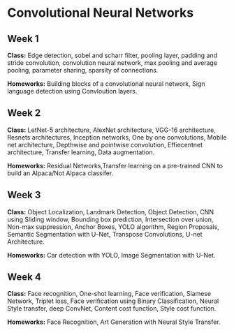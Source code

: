 # Convolutional Neural Networks

## Week 1

**Class:** Edge detection, sobel and scharr filter, pooling layer, padding and stride convolution, convolution neural network, max pooling and average pooling, parameter sharing, sparsity of connections.

**Homeworks:** Building blocks of a convolutional neural network, Sign language detection using Convloution layers.

## Week 2

**Class:** LetNet-5 architecture, AlexNet architecture, VGG-16 architecture, Resnets architectures, Inception networks, One by one convolutions, Mobile net architecture, Depthwise and pointwise convolution, Effiecentnet architecture, Transfer learning, Data augmentation.

**Homeworks:** Residual Networks,Transfer learning on a pre-trained CNN to build an Alpaca/Not Alpaca classifer.

## Week 3

**Class:** Object Localization, Landmark Detection, Object Detection, CNN using Sliding window, Bounding box prediction, Intersection over union, Non-max suppression, Anchor Boxes, YOLO algorithm, Region Proposals, Semantic Segmentation with U-Net, Transpose Convolutions, U-net Architecture.

**Homeworks:** Car detection with YOLO, Image Segmentation with U-Net.

## Week 4

**Class:** Face recognition, One-shot learning, Face verification, Siamese Network, Triplet loss, Face verification using Binary Classification, Neural Style transfer, deep ConvNet, Content cost function, Style cost function.

**Homeworks:** Face Recognition, Art Generation with Neural Style Transfer.
